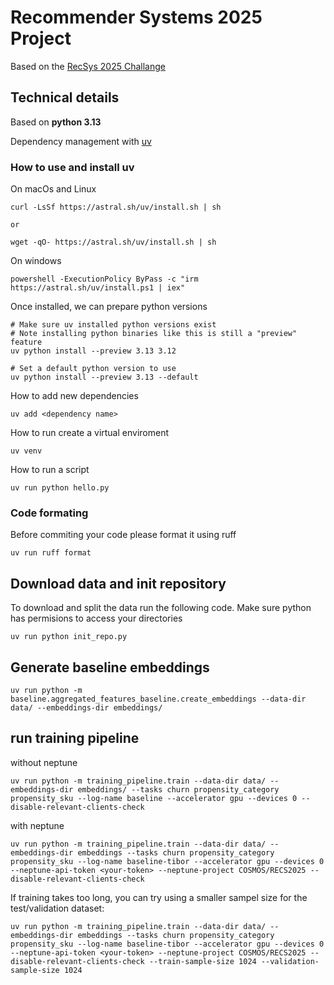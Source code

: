 # Recommender Systems 2025 Project
Based on the [RecSys 2025 Challange](https://www.recsyschallenge.com/2025/#organizers)

## Technical details
Based on **python 3.13**
 
Dependency management with [uv](https://docs.astral.sh/uv/guides/install-python/) 

### How to use and install uv
On macOs and Linux
~~~
curl -LsSf https://astral.sh/uv/install.sh | sh

or

wget -qO- https://astral.sh/uv/install.sh | sh
~~~

On windows
~~~
powershell -ExecutionPolicy ByPass -c "irm https://astral.sh/uv/install.ps1 | iex"
~~~

Once installed, we can prepare python versions
~~~
# Make sure uv installed python versions exist
# Note installing python binaries like this is still a "preview" feature
uv python install --preview 3.13 3.12
 
# Set a default python version to use
uv python install --preview 3.13 --default
~~~

How to add new dependencies
~~~
uv add <dependency name>
~~~

How to run create a virtual enviroment
~~~
uv venv
~~~

How to run a script
~~~
uv run python hello.py
~~~
### Code formating
Before commiting your code please format it using ruff
~~~
uv run ruff format
~~~
## Download data and init repository
To download and split the data run the following code. Make sure python has permisions to access your directories
~~~
uv run python init_repo.py
~~~

## Generate baseline embeddings
~~~
uv run python -m baseline.aggregated_features_baseline.create_embeddings --data-dir data/ --embeddings-dir embeddings/
~~~

## run training pipeline
without neptune
~~~
uv run python -m training_pipeline.train --data-dir data/ --embeddings-dir embeddings/ --tasks churn propensity_category propensity_sku --log-name baseline --accelerator gpu --devices 0 --disable-relevant-clients-check
~~~

with neptune
~~~
uv run python -m training_pipeline.train --data-dir data/ --embeddings-dir embeddings --tasks churn propensity_category propensity_sku --log-name baseline-tibor --accelerator gpu --devices 0 --neptune-api-token <your-token> --neptune-project COSMOS/RECS2025 --disable-relevant-clients-check
~~~

If training takes too long, you can try using a smaller sampel size for the test/validation dataset:

~~~
uv run python -m training_pipeline.train --data-dir data/ --embeddings-dir embeddings --tasks churn propensity_category propensity_sku --log-name baseline-tibor --accelerator gpu --devices 0 --neptune-api-token <your-token> --neptune-project COSMOS/RECS2025 --disable-relevant-clients-check --train-sample-size 1024 --validation-sample-size 1024
~~~
